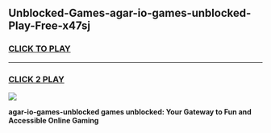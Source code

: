 
## Unblocked-Games-agar-io-games-unblocked-Play-Free-x47sj
<h3>
<a href="https://premium76.site?title=agar-io-games-unblocked&ref=12A">CLICK TO PLAY</a></h3>
<hr>

<h3>
<a href="https://premium76.site?title=agar-io-games-unblocked&ref=12A">CLICK 2 PLAY</a>
  
</h3>

<a href="https://premium76.site?title=agar-io-games-unblocked&ref=12A"><img src="https://clearcache.store/games.png"></a>


**agar-io-games-unblocked games unblocked: Your Gateway to Fun and Accessible Online Gaming**
